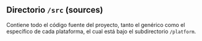 ## Directorio `/src` (sources)

Contiene todo el código fuente del proyecto, tanto el genérico como el específico de cada plataforma, el cual está bajo el subdirectorio `/platform`.
